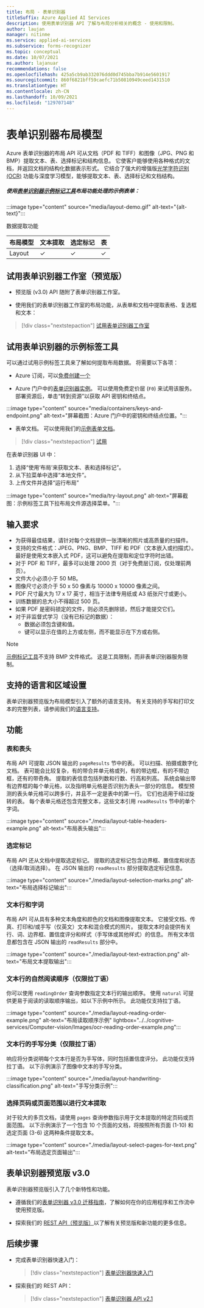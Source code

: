 ```yaml
---
title: 布局 - 表单识别器
titleSuffix: Azure Applied AI Services
description: 使用表单识别器 API 了解与布局分析相关的概念 - 使用和限制。
author: laujan
manager: nitinme
ms.service: applied-ai-services
ms.subservice: forms-recognizer
ms.topic: conceptual
ms.date: 10/07/2021
ms.author: lajanuar
recommendations: false
ms.openlocfilehash: 425a5cb9ab332076ddd0d745bba7b914e5601917
ms.sourcegitcommit: 860f6821bff59caefc71b50810949ceed1431510
ms.translationtype: HT
ms.contentlocale: zh-CN
ms.lasthandoff: 10/09/2021
ms.locfileid: "129707148"
---
```

# <a name="form-recognizer-layout-model"></a>表单识别器布局模型

Azure 表单识别器的布局 API 可从文档（PDF 和 TIFF）和图像（JPG、PNG 和 BMP）提取文本、表、选择标记和结构信息。 它使客户能够使用各种格式的文档，并返回文档的结构化数据表示形式。 它结合了强大的增强版[光学字符识别 (OCR)](../../cognitive-services/computer-vision/overview-ocr.md) 功能与深度学习模型，能够提取文本、表、选择标记和文档结构。

##### <a name="sample-form-processed-with-form-recognizer-sample-labeling-tool--layout-feature"></a>使用[表单识别器示例标记工具](https://fott-2-1.azurewebsites.net/)布局功能处理的示例表单：

:::image type="content" source="media/layout-demo.gif" alt-text="{alt-text}":::

数据提取功能

| **布局模型**   | 文本提取   | 选定标记   | **表**  |
| --- | --- | --- | --- |
| Layout  | ✓  | ✓  | ✓  |

## <a name="try-form-recognizer-studio-preview"></a>试用表单识别器工作室（预览版）

* 预览版 (v3.0) API 随附了表单识别器工作室。

* 使用我们的表单识别器工作室的布局功能，从表单和文档中提取表格、复选框和文本：

> [!div class="nextstepaction"]
> [试用表单识别器工作室](https://formrecognizer.appliedai.azure.com/studio/layout)

## <a name="try-form-recognizer-sample-labeling-tool"></a>试用表单识别器的示例标签工具

可以通过试用示例标签工具来了解如何提取布局数据。 将需要以下各项：

* Azure 订阅，可以[免费创建一个](https://azure.microsoft.com/free/cognitive-services/)

* Azure 门户中的[表单识别器实例](https://ms.portal.azure.com/#create/Microsoft.CognitiveServicesFormRecognizer)。 可以使用免费定价层 (`F0`) 来试用该服务。 部署资源后，单击“转到资源”以获取 API 密钥和终结点。

 :::image type="content" source="media/containers/keys-and-endpoint.png" alt-text="屏幕截图：Azure 门户中的密钥和终结点位置。":::

* 表单文档。 可以使用我们的[示例表单文档](https://raw.githubusercontent.com/Azure-Samples/cognitive-services-REST-api-samples/master/curl/form-recognizer/sample-layout.pdf)。

> [!div class="nextstepaction"]
  > [试用](https://fott-2-1.azurewebsites.net/prebuilts-analyze)

  在表单识别器 UI 中：

  1. 选择“使用‘布局’来获取文本、表和选择标记”。
  1. 从下拉菜单中选择“本地文件”。
  1. 上传文件并选择“运行布局”

  :::image type="content" source="media/try-layout.png" alt-text="屏幕截图：示例标签工具下拉布局文件源选择菜单。":::

## <a name="input-requirements"></a>输入要求

* 为获得最佳结果，请针对每个文档提供一张清晰的照片或高质量的扫描件。
* 支持的文件格式：JPEG、PNG、BMP、TIFF 和 PDF（文本嵌入或扫描式）。 最好是使用文本嵌入式 PDF，这可以避免在提取和定位字符时出错。
* 对于 PDF 和 TIFF，最多可以处理 2000 页（对于免费层订阅，仅处理前两页）。
* 文件大小必须小于 50 MB。
* 图像尺寸必须介于 50 x 50 像素与 10000 x 10000 像素之间。
* PDF 尺寸最大为 17 x 17 英寸，相当于法律专用纸或 A3 纸张尺寸或更小。
* 训练数据的总大小不得超过 500 页。
* 如果 PDF 是密码锁定的文件，则必须先删除锁，然后才能提交它们。
* 对于非监督式学习（没有已标记的数据）：
  * 数据必须包含键和值。
  * 键可以显示在值的上方或左侧，而不能显示在下方或右侧。

> [!NOTE]
> [示例标记工具](https://fott-2-1.azurewebsites.net/)不支持 BMP 文件格式。 这是工具限制，而非表单识别器服务限制。

## <a name="supported-languages-and-locales"></a>支持的语言和区域设置

 表单识别器预览版为布局模型引入了额外的语言支持。 有关支持的手写和打印文本的完整列表，请参阅我们的[语言支持](language-support.md#layout-and-custom-model)。

## <a name="features"></a>功能

### <a name="tables-and-table-headers"></a>表和表头

布局 API 可提取 JSON 输出的 `pageResults` 节中的表。 可以扫描、拍摄或数字化文档。 表可能会比较复杂，有的带合并单元格或列，有的带边框，有的不带边框，还有的带奇角。 提取的表信息包括列数和行数、行高和列高。 系统会输出带有边界框的每个单元格，以及指明单元格是否识别为表头一部分的信息。 模型预测的表头单元格可以跨多行，并且不一定是表中的第一行。 它们也适用于经过旋转的表。 每个表单元格还包含完整文本，这些文本引用 `readResults` 节中的单个字词。

:::image type="content" source="./media/layout-table-headers-example.png" alt-text="布局表头输出":::

### <a name="selection-marks"></a>选定标记

布局 API 还从文档中提取选定标记。 提取的选定标记包含边界框、置信度和状态（选择/取消选择）。 在 JSON 输出的 `readResults` 部分提取选定标记信息。

:::image type="content" source="./media/layout-selection-marks.png" alt-text="布局选择标记输出":::

### <a name="text-lines-and-words"></a>文本行和字词

布局 API 可从具有多种文本角度和颜色的文档和图像提取文本。 它接受文档、传真、打印和/或手写（仅英文）文本和混合模式的照片。 提取文本时会提供有关行、词、边界框、置信度评分和样式（手写体或其他样式）的信息。 所有文本信息都包含在 JSON 输出的 `readResults` 部分中。

:::image type="content" source="./media/layout-text-extraction.png" alt-text="布局文本提取输出":::

### <a name="natural-reading-order-for-text-lines-latin-only"></a>文本行的自然阅读顺序（仅限拉丁语）

你可以使用 `readingOrder` 查询参数指定文本行的输出顺序。 使用 `natural` 可提供更易于阅读的读取顺序输出，如以下示例中所示。 此功能仅支持拉丁语。

:::image type="content" source="./media/layout-reading-order-example.png" alt-text="布局读取顺序示例" lightbox="../../cognitive-services/Computer-vision/Images/ocr-reading-order-example.png":::

### <a name="handwritten-classification-for-text-lines-latin-only"></a>文本行的手写分类（仅限拉丁语）

响应将分类说明每个文本行是否为手写体，同时包括置信度评分。 此功能仅支持拉丁语。 以下示例演示了图像中文本的手写分类。

:::image type="content" source="./media/layout-handwriting-classification.png" alt-text="手写分类示例":::

### <a name="select-page-numbers-or-ranges-for-text-extraction"></a>选择页码或页面范围以进行文本提取

对于较大的多页文档，请使用 `pages` 查询参数指示用于文本提取的特定页码或页面范围。 以下示例演示了一个包含 10 个页面的文档，将按照所有页面 (1-10) 和选定页面 (3-6) 这两种条件提取文本。

:::image type="content" source="./media/layout-select-pages-for-text.png" alt-text="布局选定页面输出":::

## <a name="form-recognizer-preview-v30"></a>表单识别器预览版 v3.0

 表单识别器预览版引入了几个新特性和功能。

* 遵循我们的[表单识别器 v3.0 迁移指南](v3-migration-guide.md)，了解如何在你的应用程序和工作流中使用预览版。

* 探索我们的 [REST API（预览版）](https://westus.dev.cognitive.microsoft.com/docs/services/form-recognizer-api-v3-0-preview-1/operations/AnalyzeDocument)以了解有关预览版和新功能的更多信息。

## <a name="next-steps"></a>后续步骤

* 完成表单识别器快速入门：

  > [!div class="nextstepaction"]
  > [表单识别器快速入门](quickstarts/try-sdk-rest-api.md)

* 探索我们的 REST API：

    > [!div class="nextstepaction"]
    > [表单识别器 API v2.1](https://westus.dev.cognitive.microsoft.com/docs/services/form-recognizer-api-v2-1/operations/AnalyzeLayoutAsync)